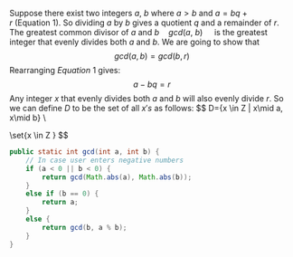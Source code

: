 Suppose there exist two integers $a, \ b$ where $a>b$ and  $a=bq+r \ (\text{Equation} \ 1)$. So dividing $a$ by $b$ gives a quotient $q$ and a remainder of $r$.
The greatest common divisor of $a$ and $b \quad gcd(a, \ b) \quad$ is the greatest integer that evenly divides both $a$ and $b$.
We are going to show that
$$
gcd(a, b)=gcd(b,r)
$$
Rearranging $Equation \ 1$ gives:
$$
a-bq=r
$$
Any integer $x$ that evenly divides both $a$ and $b$ will also evenly divide $r$.
So we can define $D$ to be the set of all $x's$ as follows:
$$
D=\{x \in Z | x\mid a, x\mid b\} \\

$$
$$
\set{x \in Z  }
$$
```java
public static int gcd(int a, int b) {   
    // In case user enters negative numbers  
    if (a < 0 || b < 0) {  
        return gcd(Math.abs(a), Math.abs(b));  
    }  
    else if (b == 0) {  
        return a;  
    }  
    else {  
        return gcd(b, a % b);  
    }  
}

```